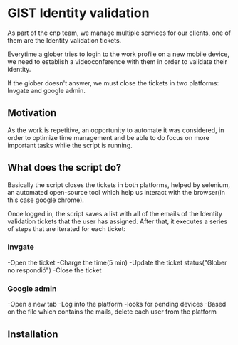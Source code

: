 # GIST Identity validation
As part of the cnp team, we manage multiple services for our clients, one of them are the Identity validation tickets.

Everytime a glober tries to login to the work profile on a new mobile device, we need to establish a videoconference with them in order to validate their identity.

If the glober doesn't answer, we must close the tickets in two platforms: Invgate and google admin.

## Motivation
As the work is repetitive, an opportunity to automate it was considered, in order to optimize time management and be able to do focus on more important tasks while the script is running.

## What does the script do?
Basically the script closes the tickets in both platforms, helped by selenium, an automated open-source tool which help us interact with the browser(in this case google chrome).

Once logged in, the script saves a list with all of the emails of the Identity validation tickets that the user has assigned.
After that, it executes a series of steps that are iterated for each ticket:

### Invgate
-Open the ticket
-Charge the time(5 min)
-Update the ticket status("Glober no respondió")
-Close the ticket

### Google admin
-Open a new tab
-Log into the platform
-looks for pending devices
-Based on the file which contains the mails, delete each user from the platform

## Installation


